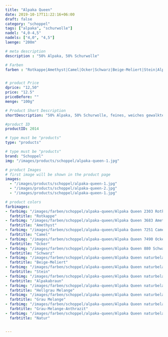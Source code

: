 ```yaml
---
title: "Alpaka Queen"
date: 2019-10-17T11:22:16+06:00
draft: false
category: "schoppel"
tags: ["alpaka", "schurwolle"]
nadel: "4,0-4,5"
nadels: ["4,0", "4,5"] 
laenge: "200m"	

# meta description
description : "50% Alpaka, 50% Schurwolle"

# Farben
farben : "Rotkappe|Amethyst|Camel|Ocker|Schwarz|Beige-Meliert|Stein|Alpakabraun|Hellgrau Melange|Grau Melange|Grau-Melange-Anthrazit|Natur"


# product Price
dprice: "12,50"
price: "12.5"
priceBefore: ""
menge: "100g"

# Product Short Description
shortDescription: "50% Alpaka, 50% Schurwolle, feines, weiches gewalktes Garn für Herbst und Winter "

#product ID
productID: 2014

# type must be "products"
type: "products"

# type must be "products"
brand: "Schoppel"
img: "/images/products/schoppel/alpaka-queen-1.jpg"   

# product Images
# first image will be shown in the product page
images:
  - "/images/products/schoppel/alpaka-queen-1.jpg"
  - "/images/products/schoppel/alpaka-queen-2.jpg"
  - "/images/products/schoppel/alpaka-queen-1.jpg"

# product colors
farbimages:
- farbimg: "/images/farben/schoppel/alpaka-queen/Alpaka Queen 2303 Rotkappe.jpg"
  farbtitle: "Rotkappe"
- farbimg: "/images/farben/schoppel/alpaka-queen/Alpaka Queen 3683 Amethyst.jpg"
  farbtitle: "Amethyst"
- farbimg: "/images/farben/schoppel/alpaka-queen/Alpaka Queen 7251 Camel.jpg"
  farbtitle: "Camel"
- farbimg: "/images/farben/schoppel/alpaka-queen/Alpaka Queen 7490 Ocker.jpg"
  farbtitle: "Ocker"
- farbimg: "/images/farben/schoppel/alpaka-queen/Alpaka Queen 880 Schwarz.jpg"
  farbtitle: "Schwarz"
- farbimg: "/images/farben/schoppel/alpaka-queen/Alpaka Queen naturbelassen 7130 Beige-Meliert.jpg"
  farbtitle: "Beige-Meliert"
- farbimg: "/images/farben/schoppel/alpaka-queen/Alpaka Queen naturbelassen 7233 Stein.jpg"
  farbtitle: "Stein"
- farbimg: "/images/farben/schoppel/alpaka-queen/Alpaka Queen naturbelassen 7873 Alpakabraun.jpg"
  farbtitle: "Alpakabraun"
- farbimg: "/images/farben/schoppel/alpaka-queen/Alpaka Queen naturbelassen 9220m Hellgrau Melange.jpg"
  farbtitle: "Hellgrau Melange"
- farbimg: "/images/farben/schoppel/alpaka-queen/Alpaka Queen naturbelassen 9680 Grau Melange.jpg"
  farbtitle: "Grau Melange" 
- farbimg: "/images/farben/schoppel/alpaka-queen/Alpaka Queen naturbelassen 9755 Grau-Melange-Anthrazit.jpg"
  farbtitle: "Grau-Melange-Anthrazit"
- farbimg: "/images/farben/schoppel/alpaka-queen/Alpaka Queen naturbelassen 980 Natur.jpg"
  farbtitle: "Natur"


---
```



